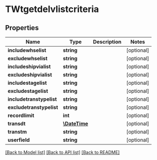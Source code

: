 # TWtgetdelvlistcriteria

## Properties
Name | Type | Description | Notes
------------ | ------------- | ------------- | -------------
**includewhselist** | **string** |  | [optional] 
**excludewhselist** | **string** |  | [optional] 
**includeshipvialist** | **string** |  | [optional] 
**excludeshipvialist** | **string** |  | [optional] 
**includestagelist** | **string** |  | [optional] 
**excludestagelist** | **string** |  | [optional] 
**includetranstypelist** | **string** |  | [optional] 
**excludetranstypelist** | **string** |  | [optional] 
**recordlimit** | **int** |  | [optional] 
**transdt** | [**\DateTime**](\DateTime.md) |  | [optional] 
**transtm** | **string** |  | [optional] 
**userfield** | **string** |  | [optional] 

[[Back to Model list]](../README.md#documentation-for-models) [[Back to API list]](../README.md#documentation-for-api-endpoints) [[Back to README]](../README.md)


